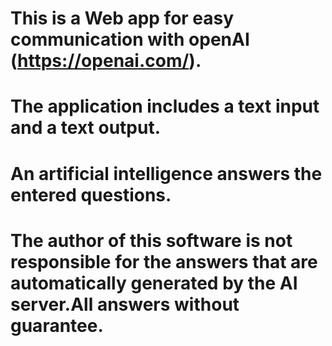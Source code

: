 # This is a Web app for easy communication with openAI (https://openai.com/).
# The application includes a text input and a text output. 
# An artificial intelligence answers the entered questions.
# The author of this software is not responsible for the answers that are automatically generated by the AI server.All answers without guarantee.